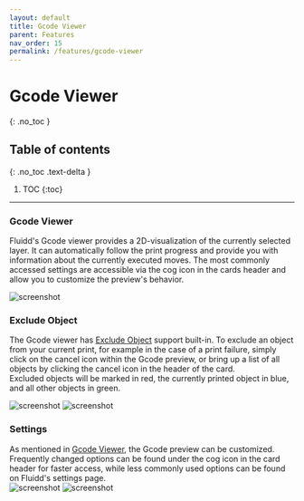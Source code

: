 ```yaml
---
layout: default
title: Gcode Viewer
parent: Features
nav_order: 15
permalink: /features/gcode-viewer
---
```


# Gcode Viewer
{: .no_toc }

## Table of contents
{: .no_toc .text-delta }

1. TOC
{:toc}

---

### Gcode Viewer
Fluidd's Gcode viewer provides a 2D-visualization of the currently selected layer.
It can automatically follow the print progress and provide you with information about
the currently executed moves. The most commonly accessed settings are accessible via
the cog icon in the cards header and allow you to customize the preview's behavior.

![screenshot](/assets/images/gcode_preview.png)

### Exclude Object
The Gcode viewer has [Exclude Object](https://www.klipper3d.org/Exclude_Object.html#exclude-objects) support built-in. To exclude an object from your
current print, for example in the case of a print failure, simply click on the cancel
icon within the Gcode preview, or bring up a list of all objects by clicking the cancel
icon in the header of the card.  
Excluded objects will be marked in red, the currently printed object in blue, and all
other objects in green.

![screenshot](/assets/images/exclude_object.png)
![screenshot](/assets/images/exclude_object_modal.png)

### Settings
As mentioned in [Gcode Viewer](#gcode-viewer-1), the Gcode preview can be customized.  
Frequently changed options can be found under the cog icon in the card header for
faster access, while less commonly used options can be found on Fluidd's settings page.  
![screenshot](/assets/images/gcode_display_opts.png)
![screenshot](/assets/images/gcode_settings.png)

